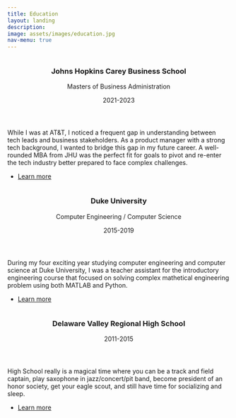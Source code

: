 ```yaml
---
title: Education
layout: landing
description: 
image: assets/images/education.jpg
nav-menu: true
---
```


<!-- Main -->
<div id="main">

<!-- Two -->
<section id="two" class="spotlights">
	<section>
		<a href="https://carey.jhu.edu/" class="image">
			<img src="{% link assets/images/carey.png %}" alt="" data-position="center center" />
		</a>
		<div class="content">
			<div class="inner">
				<header class="major">
					<h3>Johns Hopkins Carey Business School</h3>
					<p>Masters of Business Administration</p>
					<p>2021-2023</p>
				</header>
				<p>While I was at AT&T, I noticed a frequent gap in understanding between tech leads and business stakeholders. As a product manager with a strong tech background, I wanted to bridge this gap in my future career. A well-rounded MBA from JHU was the perfect fit for goals to pivot and re-enter the tech industry better prepared to face complex challenges.</p>
				<ul class="actions">
					<li><a href="https://carey.jhu.edu/" class="button">Learn more</a></li>
				</ul>
			</div>
		</div>
	</section>
	<section>
		<a href="https://pratt.duke.edu/" class="image">
			<img src="{% link assets/images/duke.jpg %}" alt="" data-position="25% 25%" />
		</a>
		<div class="content">
			<div class="inner">
				<header class="major">
					<h3>Duke University</h3>
					<p>Computer Engineering / Computer Science</p>
					<p>2015-2019</p>
				</header>
				<p>During my four exciting year studying computer engineering and computer science at Duke University, I was a teacher assistant for the introductory engineering course that focused on solving complex mathetical engineering problem using both MATLAB and Python.</p>
				<ul class="actions">
					<li><a href="https://pratt.duke.edu/" class="button">Learn more</a></li>
				</ul>
			</div>
		</div>
	</section>
	<section>
		<a href="https://www.dvrhs.org/" class="image">
			<img src="{% link assets/images/dvrhs.jpeg %}" alt="" data-position="25% 25%" />
		</a>
		<div class="content">
			<div class="inner">
				<header class="major">
					<h3>Delaware Valley Regional High School</h3>
					<p>2011-2015</p>
				</header>
				<p>High School really is a magical time where you can be a track and field captain, play saxophone in jazz/concert/pit band, become president of an honor society, get your eagle scout, and still have time for socializing and sleep.</p>
				<ul class="actions">
					<li><a href="https://www.dvrhs.org/" class="button">Learn more</a></li>
				</ul>
			</div>
		</div>
	</section>
</section>

</div>
